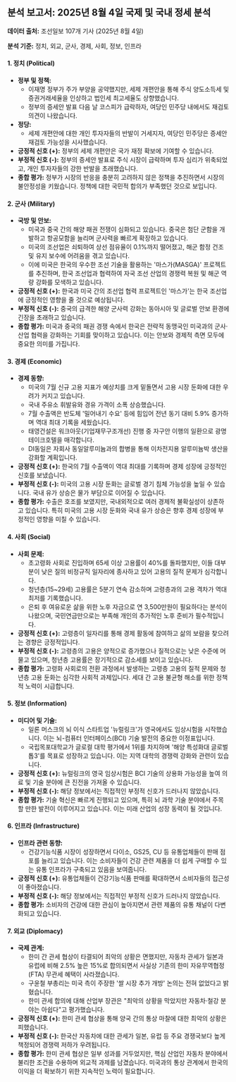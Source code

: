 ## 분석 보고서: 2025년 8월 4일 국제 및 국내 정세 분석

**데이터 출처:** 조선일보 107개 기사 (2025년 8월 4일)

**분석 기준:** 정치, 외교, 군사, 경제, 사회, 정보, 인프라

#### 1. 정치 (Political)

* **정부 및 정책:**
    * 이재명 정부가 주가 부양을 공약했지만, 세제 개편안을 통해 주식 양도소득세 및 증권거래세율을 인상하고 법인세 최고세율도 상향했습니다.
    * 정부의 증세안 발표 다음 날 코스피가 급락하자, 여당인 민주당 내에서도 재검토 의견이 나왔습니다.
* **정당:**
    * 세제 개편안에 대한 개인 투자자들의 반발이 거세지자, 여당인 민주당은 증세안 재검토 가능성을 시사했습니다.
* **긍정적 신호 (+):** 정부의 세제 개편안은 국가 재정 확보에 기여할 수 있습니다.
* **부정적 신호 (-):** 정부의 증세안 발표로 주식 시장이 급락하며 투자 심리가 위축되었고, 개인 투자자들의 강한 반발을 초래했습니다.
* **종합 평가:** 정부가 시장의 반응을 충분히 고려하지 않은 정책을 추진하면서 시장의 불안정성을 키웠습니다. 정책에 대한 국민적 합의가 부족했던 것으로 보입니다.

#### 2. 군사 (Military)

* **국방 및 안보:**
    * 미국과 중국 간의 해양 패권 전쟁이 심화되고 있습니다. 중국은 첨단 군함을 개발하고 항공모함을 늘리며 군사력을 빠르게 확장하고 있습니다.
    * 미국의 조선업은 쇠퇴하여 상선 점유율이 0.1%까지 떨어졌고, 해군 함정 건조 및 유지 보수에 어려움을 겪고 있습니다.
    * 이에 미국은 한국의 우수한 조선 기술을 활용하는 '마스가(MASGA)' 프로젝트를 추진하며, 한국 조선업과 협력하여 자국 조선 산업의 경쟁력 복원 및 해군 역량 강화를 모색하고 있습니다.
* **긍정적 신호 (+):** 한국과 미국 간의 조선업 협력 프로젝트인 '마스가'는 한국 조선업에 긍정적인 영향을 줄 것으로 예상됩니다.
* **부정적 신호 (-):** 중국의 급격한 해양 군사력 강화는 동아시아 및 글로벌 안보 환경에 긴장을 초래하고 있습니다.
* **종합 평가:** 미국과 중국의 패권 경쟁 속에서 한국은 전략적 동맹국인 미국과의 군사·산업 협력을 강화하는 기회를 맞이하고 있습니다. 이는 안보와 경제적 측면 모두에 중요한 의미를 가집니다.

#### 3. 경제 (Economic)

* **경제 동향:**
    * 미국의 7월 신규 고용 지표가 예상치를 크게 밑돌면서 고용 시장 둔화에 대한 우려가 커지고 있습니다.
    * 국내 주유소 휘발유와 경유 가격이 소폭 상승했습니다.
    * 7월 수출액은 반도체 '밀어내기 수요' 등에 힘입어 전년 동기 대비 5.9% 증가하며 역대 최대 기록을 세웠습니다.
    * 태영건설은 워크아웃(기업재무구조개선) 진행 중 자구안 이행의 일환으로 광명 테이크호텔을 매각합니다.
    * DI동일은 자회사 동일알루미늄과의 합병을 통해 이차전지용 알루미늄박 생산을 강화할 계획입니다.
* **긍정적 신호 (+):** 한국의 7월 수출액이 역대 최대를 기록하며 경제 성장에 긍정적인 신호를 보냈습니다.
* **부정적 신호 (-):** 미국의 고용 시장 둔화는 글로벌 경기 침체 가능성을 높일 수 있습니다. 국내 유가 상승은 물가 부담으로 이어질 수 있습니다.
* **종합 평가:** 수출은 호조를 보였지만, 국내외적으로 여러 경제적 불확실성이 상존하고 있습니다. 특히 미국의 고용 시장 둔화와 국내 유가 상승은 향후 경제 성장에 부정적인 영향을 미칠 수 있습니다.

#### 4. 사회 (Social)

* **사회 문제:**
    * 초고령화 사회로 진입하며 65세 이상 고용률이 40%를 돌파했지만, 이들 대부분이 낮은 질의 비정규직 일자리에 종사하고 있어 고용의 질적 문제가 심각합니다.
    * 청년층(15~29세) 고용률은 5분기 연속 감소하며 고령층과의 고용 격차가 역대 최저를 기록했습니다.
    * 은퇴 후 여유로운 삶을 위한 노후 자금으로 연 3,500만원이 필요하다는 분석이 나왔으며, 국민연금만으로는 부족해 개인의 추가적인 노후 준비가 필수적입니다.
* **긍정적 신호 (+):** 고령층이 일자리를 통해 경제 활동에 참여하고 삶의 보람을 찾으려는 경향은 긍정적입니다.
* **부정적 신호 (-):** 고령층의 고용은 양적으로 증가했으나 질적으로는 낮은 수준에 머물고 있으며, 청년층 고용률은 장기적으로 감소세를 보이고 있습니다.
* **종합 평가:** 고령화 사회로의 전환 과정에서 발생하는 고령층 고용의 질적 문제와 청년층 고용 둔화는 심각한 사회적 과제입니다. 세대 간 고용 불균형 해소를 위한 정책적 노력이 시급합니다.

#### 5. 정보 (Information)

* **미디어 및 기술:**
    * 일론 머스크의 뇌 이식 스타트업 '뉴럴링크'가 영국에서도 임상시험을 시작했습니다. 이는 뇌-컴퓨터 인터페이스(BCI) 기술 발전의 중요한 이정표입니다.
    * 국립목포대학교가 글로컬 대학 평가에서 1위를 차지하며 '해양 특성화대 글로벌 톱3'를 목표로 성장하고 있습니다. 이는 지역 대학의 경쟁력 강화와 관련이 있습니다.
* **긍정적 신호 (+):** 뉴럴링크의 영국 임상시험은 BCI 기술의 상용화 가능성을 높여 의료 및 기술 분야에 큰 진전을 가져올 수 있습니다.
* **부정적 신호 (-):** 해당 정보에서는 직접적인 부정적 신호가 드러나지 않았습니다.
* **종합 평가:** 기술 혁신은 빠르게 진행되고 있으며, 특히 뇌 과학 기술 분야에서 주목할 만한 발전이 이루어지고 있습니다. 이는 미래 산업의 성장 동력이 될 것입니다.

#### 6. 인프라 (Infrastructure)

* **인프라 관련 동향:**
    * 건강기능식품 시장이 성장하면서 다이소, GS25, CU 등 유통업체들이 판매 점포를 늘리고 있습니다. 이는 소비자들이 건강 관련 제품을 더 쉽게 구매할 수 있는 유통 인프라가 구축되고 있음을 보여줍니다.
* **긍정적 신호 (+):** 유통업체들이 건강기능식품 판매를 확대하면서 소비자들의 접근성이 좋아졌습니다.
* **부정적 신호 (-):** 해당 정보에서는 직접적인 부정적 신호가 드러나지 않았습니다.
* **종합 평가:** 소비자의 건강에 대한 관심이 높아지면서 관련 제품의 유통 채널이 다변화되고 있습니다.

#### 7. 외교 (Diplomacy)

* **국제 관계:**
    * 한미 간 관세 협상이 타결되어 최악의 상황은 면했지만, 자동차 관세가 일본과 유럽에 비해 2.5% 높은 15%로 합의되면서 사실상 기존의 한미 자유무역협정(FTA) 무관세 혜택이 사라졌습니다.
    * 구윤철 부총리는 미국 측이 주장한 '쌀 시장 추가 개방' 논의는 전혀 없었다고 밝혔습니다.
    * 한미 관세 합의에 대해 산업부 장관은 "최악의 상황을 막았지만 자동차·철강 분야는 아쉽다"고 평가했습니다.
* **긍정적 신호 (+):** 한미 관세 협상을 통해 양국 간의 통상 마찰에 대한 최악의 상황은 피했습니다.
* **부정적 신호 (-):** 한국산 자동차에 대한 관세가 일본, 유럽 등 주요 경쟁국보다 높게 책정되어 경쟁력 저하가 우려됩니다.
* **종합 평가:** 한미 관세 협상은 일부 성과를 거두었지만, 핵심 산업인 자동차 분야에서 불리한 조건을 수용하며 외교적 과제를 남겼습니다. 미국과의 통상 관계에서 한국의 이익을 더 확보하기 위한 지속적인 노력이 필요합니다.